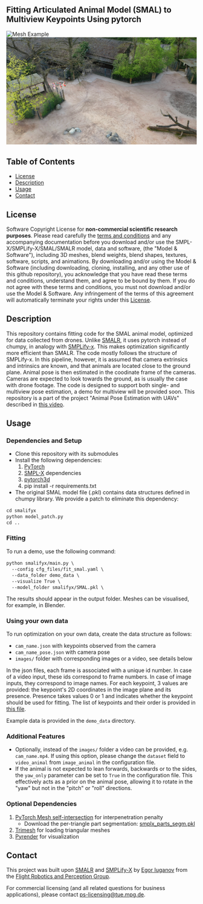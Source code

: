## Fitting Articulated Animal Model (SMAL) to Multiview Keypoints Using pytorch

![Mesh Example](./images/zebra_demo.gif)
![SMAL Example](./images/teaser_fig.png)

## Table of Contents
  * [License](#license)
  * [Description](#description)
  * [Usage](#usage)
  * [Contact](#contact)


## License

Software Copyright License for **non-commercial scientific research purposes**.
Please read carefully the [terms and conditions](https://github.com/vchoutas/smplx/blob/master/LICENSE) and any accompanying documentation before you download and/or use the SMPL-X/SMPLify-X/SMAL/SMALR model, data and software, (the "Model & Software"), including 3D meshes, blend weights, blend shapes, textures, software, scripts, and animations. By downloading and/or using the Model & Software (including downloading, cloning, installing, and any other use of this github repository), you acknowledge that you have read these terms and conditions, understand them, and agree to be bound by them. If you do not agree with these terms and conditions, you must not download and/or use the Model & Software. Any infringement of the terms of this agreement will automatically terminate your rights under this [License](./LICENSE).

## Description

This repository contains fitting code for the SMAL animal model, optimized for data collected from drones. Unlike [SMALR](https://github.com/silviazuffi/smalr_online), it uses pytorch instead of chumpy, in analogy with [SMPLify-x](https://github.com/vchoutas/smplify-x). This makes optimization significantly more efficient than SMALR. The code mostly follows the structure of SMPLify-x. In this pipeline, however, it is assumed that camera extrinsics and intrinsics are known, and that animals are located close to the ground plane. Animal pose is then estimated in the coodinate frame of the cameras. Cameras are expected to look towards the ground, as is usually the case with drone footage. The code is designed to support both single- and multiview pose estimation, a demo for multiview will be provided soon. This repository is a part of the project "Animal Pose Estimation with UAVs" described in [this video](https://www.youtube.com/watch?v=EiarAs1s7wg&ab_channel=AamirAhmad).

## Usage

### Dependencies and Setup

 - Clone this repository with its submodules
 - Install the following dependencies:
    1. [PyTorch](https://pytorch.org/)
    2. [SMPL-X](https://github.com/vchoutas/smplx) dependencies
    3. [pytorch3d](https://pytorch3d.org/)
    4. pip install -r requirements.txt
 - The original SMAL model file (.pkl) contains data structures defined in chumpy library. We provide a patch to eliminate this dependency: 
```Shell
cd smalifyx
python model_patch.py
cd ..
```

### Fitting 

To run a demo, use the following command:
```Shell
python smalifyx/main.py \
  --config cfg_files/fit_smal.yaml \
  --data_folder demo_data \
  --visualize True \
  --model_folder smalifyx/SMAL.pkl \
```
The results should appear in the output folder. Meshes can be visualised, for example, in Blender.


### Using your own data
To run optimization on your own data, create the data structure as follows: 
 - `cam_name.json` with keypoints observed from the camera
 - `cam_name_pose.json` with camera pose
 - `images/` folder with corresponding images or a video, see details below
 
 In the json files, each frame is associated with a unique id number. In case of a video input, these ids correspond to frame numbers. In case of image inputs, they correspond to image names. For each keypoint, 3 values are provided: the keypoint's 2D coordinates in the image plane and its presence. Presence takes values 0 or 1 and indicates whether the keypoint should be used for fitting. The list of keypoints and their order is provided in [this file](./smalifyx/landmark_names.txt).

Example data is provided in the `demo_data` directory.

### Additional Features

 - Optionally, instead of the `images/` folder a video can be provided, e.g. `cam_name.mp4`. If using this option, please change the `dataset` field to `video_animal` from `image_animal` in the configuration file.
 - If the animal is not expected to lean forwards, backwards or to the sides, the `yaw_only` parameter can be set to `True` in the configuration file. This effectively acts as a prior on the animal pose, allowing it to rotate in the "yaw" but not in the "pitch" or "roll" directions.


### Optional Dependencies

1. [PyTorch Mesh self-intersection](https://github.com/vchoutas/torch-mesh-isect) for interpenetration penalty 
   * Download the per-triangle part segmentation: [smplx_parts_segm.pkl](https://owncloud.tuebingen.mpg.de/index.php/s/MWnr8Kso4K8T8at)
2. [Trimesh](https://trimsh.org/) for loading triangular meshes
3. [Pyrender](https://pyrender.readthedocs.io/) for visualization

## Contact
This project was built upon [SMALR](https://github.com/silviazuffi/smalr_online) and [SMPLify-X](https://github.com/vchoutas/smplify-x) by [Egor Iuganov](mailto:egor.iuganov@ifr.uni-stuttgart.de) from the [Flight Robotics and Perception Group](https://www.aamirahmad.de/).

For commercial licensing (and all related questions for business applications), please contact [ps-licensing@tue.mpg.de](mailto:ps-licensing@tue.mpg.de).

